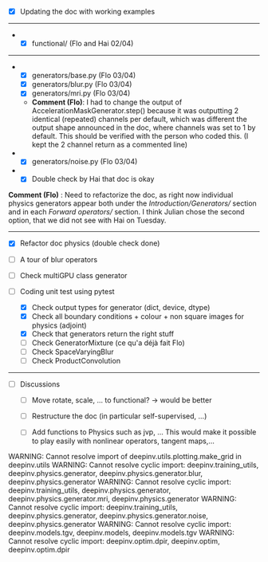 - [x] Updating the doc with working examples
_ _ _ 
- 
	- [x] functional/ (Flo and Hai 02/04)
_ _ _ 
- 
	- [x] generators/base.py (Flo 03/04)
	- [x] generators/blur.py (Flo 03/04)
	- [x] generators/mri.py (Flo 03/04)
	- **Comment (Flo)**: I had to change the output of AccelerationMaskGenerator.step() because it was outputting 2 identical (repeated) channels per default, which was different the output shape announced in the doc, where channels was set to 1 by default. This should be verified with the person who coded this. (I kept the 2 channel return as a commented line)
- - [x] generators/noise.py (Flo 03/04)

- - [x] Double check by Hai that doc is okay

**Comment (Flo)** : Need to refactorize the doc, as right now individual physics generators appear both under the *Introduction/Generators/* section and in each *Forward operators/* section. I think Julian chose the second option, that we did not see with Hai on Tuesday.

_ _ _ 
- [x] Refactor doc physics (double check done)
- [ ] A tour of blur operators
- [ ] Check multiGPU class generator

- [ ] Coding unit test using pytest
  - [x] Check output types for generator (dict, device, dtype)
  - [x] Check all boundary conditions + colour + non square images for physics (adjoint)
  - [x] Check that generators return the right stuff
  - [ ] Check GeneratorMixture (ce qu'a déjà fait Flo)
  - [ ] Check SpaceVaryingBlur
  - [ ] Check ProductConvolution
_ _ _ 
- [ ] Discussions
  - [ ] Move rotate, scale, ... to functional? -> would be better
  - [ ] Restructure the doc (in particular self-supervised, ...)
  - [ ] Add functions to Physics such as jvp, ... This would make it possible to play easily with nonlinear operators, tangent maps,...


WARNING: Cannot resolve import of deepinv.utils.plotting.make_grid in deepinv.utils
WARNING: Cannot resolve cyclic import: deepinv.training_utils, deepinv.physics.generator, deepinv.physics.generator.blur, deepinv.physics.generator
WARNING: Cannot resolve cyclic import: deepinv.training_utils, deepinv.physics.generator, deepinv.physics.generator.mri, deepinv.physics.generator
WARNING: Cannot resolve cyclic import: deepinv.training_utils, deepinv.physics.generator, deepinv.physics.generator.noise, deepinv.physics.generator
WARNING: Cannot resolve cyclic import: deepinv.models.tgv, deepinv.models, deepinv.models.tgv
WARNING: Cannot resolve cyclic import: deepinv.optim.dpir, deepinv.optim, deepinv.optim.dpir
